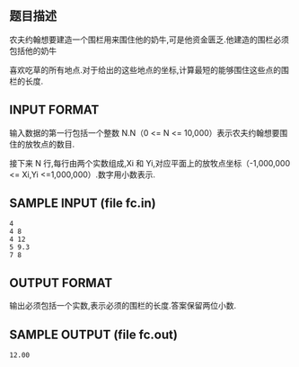 ## 题目描述

农夫约翰想要建造一个围栏用来围住他的奶牛,可是他资金匮乏.他建造的围栏必须包括他的奶牛

喜欢吃草的所有地点.对于给出的这些地点的坐标,计算最短的能够围住这些点的围栏的长度.

## INPUT FORMAT

输入数据的第一行包括一个整数 N.N（0 <= N <= 10,000）表示农夫约翰想要围住的放牧点的数目.

接下来 N 行,每行由两个实数组成,Xi 和 Yi,对应平面上的放牧点坐标（-1,000,000 <= Xi,Yi <=1,000,000）.数字用小数表示.

## SAMPLE INPUT (file fc.in)
```
4
4 8
4 12
5 9.3
7 8
```

## OUTPUT FORMAT

输出必须包括一个实数,表示必须的围栏的长度.答案保留两位小数.

## SAMPLE OUTPUT (file fc.out)

```
12.00
```
